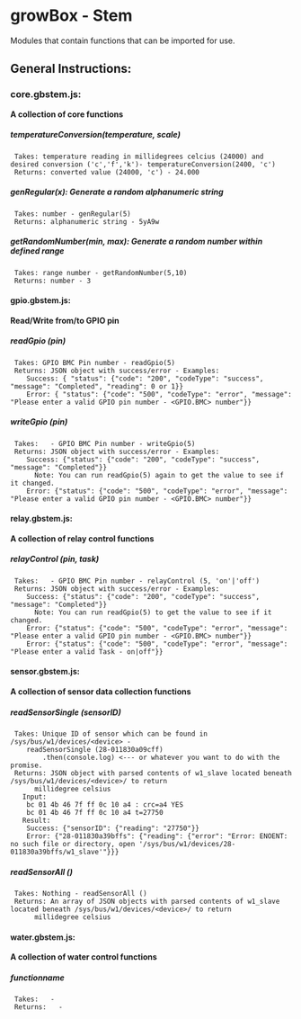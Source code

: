 # growBox - Stem
Modules that contain functions that can be imported for use.

## General Instructions:


### core.gbstem.js: 
**A collection of core functions**
##### temperatureConversion(temperature, scale)
```
 Takes: temperature reading in millidegrees celcius (24000) and desired conversion ('c','f','k')- temperatureConversion(2400, 'c')
 Returns: converted value (24000, 'c') - 24.000
```
##### genRegular(x): Generate a random alphanumeric string
```
 Takes: number - genRegular(5)
 Returns: alphanumeric string - 5yA9w
```
##### getRandomNumber(min, max): Generate a random number within defined range
```
 Takes: range number - getRandomNumber(5,10)
 Returns: number - 3
```

#### gpio.gbstem.js: 
**Read/Write from/to GPIO pin**
##### readGpio (pin)
```
 Takes: GPIO BMC Pin number - readGpio(5)
 Returns: JSON object with success/error - Examples:
	Success: { "status": {"code": "200", "codeType": "success", "message": "Completed", "reading": 0 or 1}}
	Error: { "status": {"code": "500", "codeType": "error", "message": "Please enter a valid GPIO pin number - <GPIO.BMC> number"}}
```
##### writeGpio (pin)
```
 Takes:   - GPIO BMC Pin number - writeGpio(5)
 Returns: JSON object with success/error - Examples:
	Success: {"status": {"code": "200", "codeType": "success", "message": "Completed"}}
	  Note: You can run readGpio(5) again to get the value to see if it changed.
	Error: {"status": {"code": "500", "codeType": "error", "message": "Please enter a valid GPIO pin number - <GPIO.BMC> number"}}
```

#### relay.gbstem.js: 
**A collection of relay control functions**
##### relayControl (pin, task)
```
 Takes:   - GPIO BMC Pin number - relayControl (5, 'on'|'off')
 Returns: JSON object with success/error - Examples:
	Success: {"status": {"code": "200", "codeType": "success", "message": "Completed"}}
	  Note: You can run readGpio(5) to get the value to see if it changed.
	Error: {"status": {"code": "500", "codeType": "error", "message": "Please enter a valid GPIO pin number - <GPIO.BMC> number"}}
	Error: {"status": {"code": "500", "codeType": "error", "message": "Please enter a valid Task - on|off"}}
```

#### sensor.gbstem.js: 
**A collection of sensor data collection functions**
##### readSensorSingle (sensorID)
```
 Takes: Unique ID of sensor which can be found in /sys/bus/w1/devices/<device> - 
	readSensorSingle (28-011830a09cff)
		.then(console.log) <--- or whatever you want to do with the promise. 
 Returns: JSON object with parsed contents of w1_slave located beneath /sys/bus/w1/devices/<device>/ to return 
	  millidegree celsius
   Input:
	bc 01 4b 46 7f ff 0c 10 a4 : crc=a4 YES
	bc 01 4b 46 7f ff 0c 10 a4 t=27750
   Result: 
	Success: {"sensorID": {"reading": "27750"}}
	Error: {"28-011830a39bffs": {"reading": {"error": "Error: ENOENT: no such file or directory, open '/sys/bus/w1/devices/28-011830a39bffs/w1_slave'"}}}
```
##### readSensorAll ()
```
 Takes: Nothing - readSensorAll () 
 Returns: An array of JSON objects with parsed contents of w1_slave located beneath /sys/bus/w1/devices/<device>/ to return 
	  millidegree celsius
```

#### water.gbstem.js: 
**A collection of water control functions**
##### functionname
```
 Takes:   - 
 Returns:   - 
```

